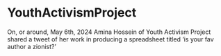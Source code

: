 # YouthActivismProject
On, or around, May 6th, 2024 Amina Hossein of Youth Activism Project shared a tweet of her work in producing a spreadsheet titled ‘is your fav author a zionist?’
